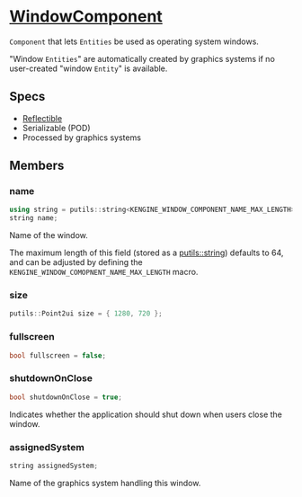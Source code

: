 # [WindowComponent](WindowComponent.hpp)

`Component` that lets `Entities` be used as operating system windows.

"Window `Entities`" are automatically created by graphics systems if no user-created "window `Entity`" is available.

## Specs

* [Reflectible](https://github.com/phisko/putils/blob/master/reflection.md)
* Serializable (POD)
* Processed by graphics systems

## Members

### name

```cpp
using string = putils::string<KENGINE_WINDOW_COMPONENT_NAME_MAX_LENGTH>;
string name;
```

Name of the window.

The maximum length of this field (stored as a [putils::string](https://github.com/phisko/putils/blob/master/string.hpp)) defaults to 64, and can be adjusted by defining the `KENGINE_WINDOW_COMOPNENT_NAME_MAX_LENGTH` macro.

### size

```cpp
putils::Point2ui size = { 1280, 720 };
```

### fullscreen

```cpp
bool fullscreen = false;
```

### shutdownOnClose

```cpp
bool shutdownOnClose = true;
```

Indicates whether the application should shut down when users close the window.

### assignedSystem

```cpp
string assignedSystem;
```

Name of the graphics system handling this window.
